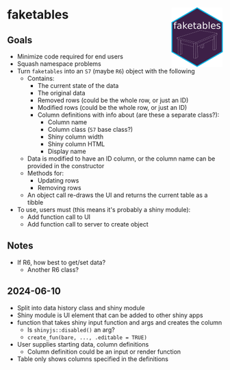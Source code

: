 # faketables <img src="man/figures/logo.png" align="right" height="139" alt="" />

<!-- badges: start -->
<!-- badges: end -->

## Goals

- Minimize code required for end users
- Squash namespace problems
- Turn `faketables` into an `S7` (maybe `R6`) object with the following
  - Contains:
    - The current state of the data
    - The original data
    - Removed rows (could be the whole row, or just an ID)
    - Modified rows (could be the whole row, or just an ID)
    - Column definitions with info about (are these a separate class?):
      - Column name
      - Column class (`S7` base class?)
      - Shiny column width
      - Shiny column HTML
      - Display name
  - Data is modified to have an ID column, or the column name can be provided in the constructor
  - Methods for:
    - Updating rows
    - Removing rows
  - An object call re-draws the UI and returns the current table as a tibble
- To use, users must (this means it's probably a shiny module):
  - Add function call to UI
  - Add function call to server to create object


## Notes

- If R6, how best to get/set data?
  - Another R6 class?

## 2024-06-10

- Split into data history class and shiny module
- Shiny module is UI element that can be added to other shiny apps
- function that takes shiny input function and args and creates the column
  - Is `shinyjs::disabled()` an arg?
  - `create_fun(bare, ..., .editable = TRUE)`
- User supplies starting data, column definitions
  - Column definition could be an input or render function
- Table only shows columns specified in the definitions
